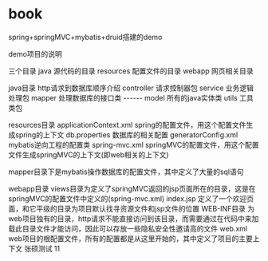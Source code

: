 # book
spring+springMVC+mybatis+druid搭建的demo

demo项目的说明

三个目录
    java 源代码的目录
    resources 配置文件的目录
    webapp  网页相关目录

java目录 http请求到数据库顺序介绍
    controller 请求控制器包
    service 业务逻辑处理包
    mapper 处理数据库的接口类
    ------
    model 所有的java实体类
    utils 工具类包

resources目录
    applicationContext.xml   spring的配置文件，用这个配置文件生成spring的上下文
    db.properties    数据库的相关配置
    generatorConfig.xml   mybatis逆向工程的配置类
    spring-mvc.xml    springMVC的配置文件，用这个配置文件生成springMVC的上下文(即web相关的上下文)

   mapper目录下是mybatis操作数据库的配置文件，其中定义了大量的sql语句

webapp目录
    views目录为定义了springMVC返回的jsp页面所在的目录，这是在springMVC的配置文件中定义的(spring-mvc.xml)
    index.jsp 定义了一个欢迎页面，和它平级的目录为项目默认找寻资源文件和jsp文件的位置
    WEB-INF目录 为web项目独有的目录，http请求不能直接访问到该目录，而需要通过在代码中来加载此目录文件才能访问，因此可以存放一些隐私安全性邀请高的文件
        web.xml  web项目的根配置文件，所有的配置都是从这里开始的，其中定义了项目的主要上下文
张硕测试
11
